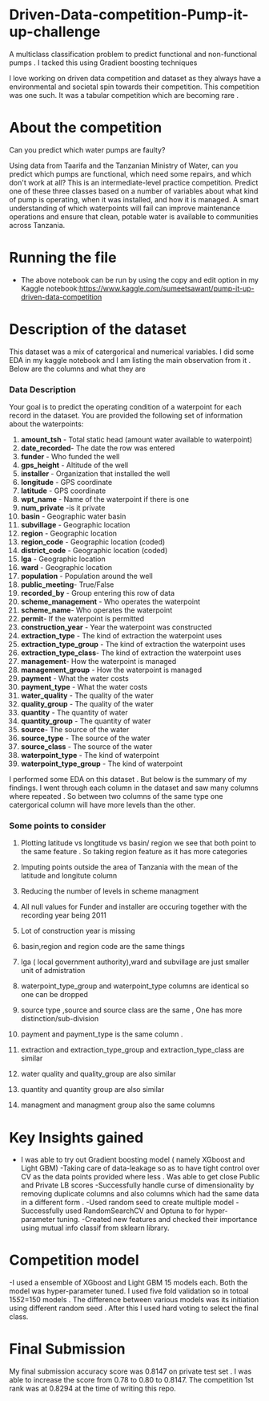 # Driven-Data-competition-Pump-it-up-challenge
A multiclass classification problem to predict functional and non-functional pumps . I tacked this using Gradient boosting techniques

I love working on driven data competition and dataset as they always have a environmental and  societal  spin towards their competition. This competition was one such. It was a 
tabular competition which are becoming rare . 

# About the competition<br>
Can you predict which water pumps are faulty?

Using data from Taarifa and the Tanzanian Ministry of Water, can you predict which pumps are functional, which need some repairs, and which don't work at all? This is an intermediate-level practice competition. Predict one of these three classes based on a number of variables about what kind of pump is operating, when it was installed, and how it is managed. A smart understanding of which waterpoints will fail can improve maintenance operations and ensure that clean, potable water is available to communities across Tanzania.

# Running the file 
- The above notebook can be run by using the copy and edit option in my Kaggle notebook:https://www.kaggle.com/sumeetsawant/pump-it-up-driven-data-competition 

# Description of the dataset 
This dataset was a mix of catergorical and numerical variables. I did some EDA in my kaggle notebook and I am listing the main observation from it . Below are the columns and what they are

### Data Description 
Your goal is to predict the operating condition of a waterpoint for each record in the dataset. You are provided the following set of information about the waterpoints:

1.  **amount_tsh** - Total static head (amount water available to waterpoint)<br>
2. **date_recorded**- The date the row was entered <br>
3. **funder** - Who funded the well <br>
4. **gps_height** - Altitude of the well<br>
5. **installer** - Organization that installed the well<br>
6. **longitude** - GPS coordinate <br>
7. **latitude** - GPS coordinate<br>
8. **wpt_name** - Name of the waterpoint if there is one<br>
9. **num_private** -is it private <br>
10. **basin** - Geographic water basin<br>
11. **subvillage** - Geographic location<br>
12. **region** - Geographic location<br>
13. **region_code** - Geographic location (coded)<br>
14. **district_code** - Geographic location (coded)<br>
15. **lga** - Geographic location<br>
16. **ward** - Geographic location<br>
17. **population** - Population around the well<br>
18. **public_meeting**- True/False<br>
19. **recorded_by** - Group entering this row of data<br>
20. **scheme_management** - Who operates the waterpoint<br>
21. **scheme_name**- Who operates the waterpoint<br>
22. **permit**- If the waterpoint is permitted<br>
23. **construction_year** - Year the waterpoint was constructed<br>
24. **extraction_type** - The kind of extraction the waterpoint uses<br>
25. **extraction_type_group** - The kind of extraction the waterpoint uses<br>
26. **extraction_type_class**- The kind of extraction the waterpoint uses<br>
27. **management**- How the waterpoint is managed<br>
28. **management_group** - How the waterpoint is managed<br>
29. **payment** - What the water costs<br>
30. **payment_type** - What the water costs<br>
31. **water_quality** - The quality of the water<br>
32. **quality_group** - The quality of the water<br>
33. **quantity** - The quantity of water<br>
34. **quantity_group** - The quantity of water<br>
35. **source**- The source of the water<br>
36. **source_type** - The source of the water<br>
37. **source_class** - The source of the water<br>
38. **waterpoint_type** - The kind of waterpoint<br>
39. **waterpoint_type_group** - The kind of waterpoint<br>

I performed some EDA on this dataset . But below is the summary of my findings.  I went through each column in the dataset and saw many columns where repeated . So between two columns of the same type one catergorical column will have more levels than the other.  

### Some points to consider 

1. Plotting latitude vs longtitude vs basin/ region we see that both point to the same feature . So taking region feature as it has more categories 

2. Imputing points outside the area of Tanzania with the mean of the latitude and longitute column 

3. Reducing the number of levels in scheme managment 

4. All null values for Funder and installer are occuring together with the recording year being 2011

5. Lot of construction year is missing 

6. basin,region and region code are the same things 

7. lga ( local government authority),ward and subvillage are just smaller unit of admistration 

8. waterpoint_type_group and waterpoint_type columns are identical so one can be dropped 

9.  source type ,source and source class are the same , One has more distinction/sub-division

10. payment and payment_type is the same column .  

11. extraction and extraction_type_group and extraction_type_class are similar

12. water quality and quality_group are also similar 

13. quantity and quantity group are also similar 

14. managment and managment group also the same columns

# Key Insights gained 
- I was able to try out Gradient boosting model ( namely XGboost and Light GBM) 
-Taking care of data-leakage so as to have tight control over CV as the data points provided where less . Was able to get close Public and Private LB scores 
-Successfully handle curse of dimensionality by removing duplicate columns and also columns which had the same data in a different form .
-Used random seed to create multiple model 
-Successfully used RandomSearchCV and Optuna to for hyper-parameter tuning. 
-Created new features and checked their importance using mutual info classif from sklearn library.

# Competition model 
-I used a ensemble of XGboost and Light GBM  15 models each. Both the model was hyper-parameter tuned. I used five fold validation so in totoal 15*5*2=150 models .
The difference between various models was its initiation using different random seed . After this I used hard voting to select the final class. 

# Final Submission 
My final submission accuracy score was 0.8147 on private test set . I was able to increase the score from 0.78 to 0.80 to 0.8147. The competition 1st rank was at 
0.8294 at the time of writing this repo. 
